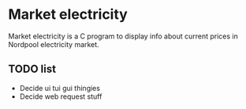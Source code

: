 # Market electricity

Market electricity is a C program to display info about current prices in Nordpool electricity market.

## TODO list
- Decide ui tui gui thingies
- Decide web request stuff
